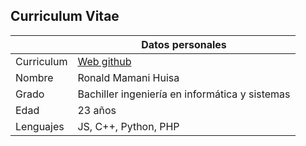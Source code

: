 ## Curriculum Vitae

| |Datos personales|
| ----------------- | ------------------------------------------------------------------ |
| Curriculum |[Web github](https://xFloster.github.io)  |
| Nombre | Ronald Mamani Huisa|
| Grado | Bachiller ingeniería en informática y sistemas|
| Edad | 23 años|
| Lenguajes |JS, C++, Python, PHP|

